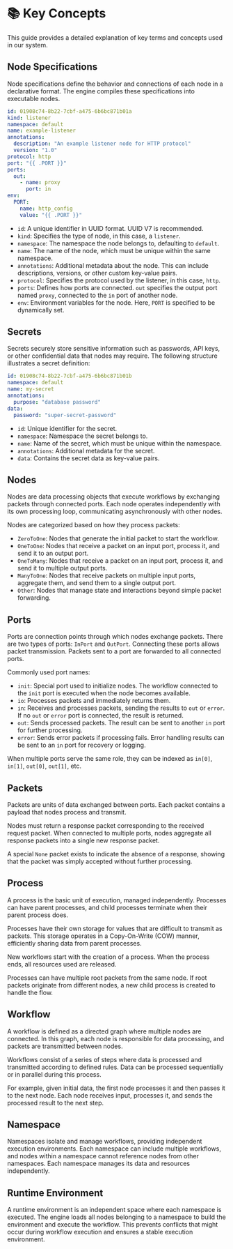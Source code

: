 # 📚 Key Concepts

This guide provides a detailed explanation of key terms and concepts used in our system.

## Node Specifications

Node specifications define the behavior and connections of each node in a declarative format. The engine compiles these specifications into executable nodes.

```yaml
id: 01908c74-8b22-7cbf-a475-6b6bc871b01a
kind: listener
namespace: default
name: example-listener
annotations:
  description: "An example listener node for HTTP protocol"
  version: "1.0"
protocol: http
port: "{{ .PORT }}"
ports:
  out:
    - name: proxy
      port: in
env:
  PORT:
    name: http_config
    value: "{{ .PORT }}"
```

- `id`: A unique identifier in UUID format. UUID V7 is recommended.
- `kind`: Specifies the type of node, in this case, a `listener`.
- `namespace`: The namespace the node belongs to, defaulting to `default`.
- `name`: The name of the node, which must be unique within the same namespace.
- `annotations`: Additional metadata about the node. This can include descriptions, versions, or other custom key-value pairs.
- `protocol`: Specifies the protocol used by the listener, in this case, `http`.
- `ports`: Defines how ports are connected. `out` specifies the output port named `proxy`, connected to the `in` port of another node.
- `env`: Environment variables for the node. Here, `PORT` is specified to be dynamically set.

## Secrets

Secrets securely store sensitive information such as passwords, API keys, or other confidential data that nodes may require. The following structure illustrates a secret definition:

```yaml
id: 01908c74-8b22-7cbf-a475-6b6bc871b01b
namespace: default
name: my-secret
annotations:
  purpose: "database password"
data:
  password: "super-secret-password"
```

- `id`: Unique identifier for the secret.
- `namespace`: Namespace the secret belongs to.
- `name`: Name of the secret, which must be unique within the namespace.
- `annotations`: Additional metadata for the secret.
- `data`: Contains the secret data as key-value pairs.

## Nodes

Nodes are data processing objects that execute workflows by exchanging packets through connected ports. Each node operates independently with its own processing loop, communicating asynchronously with other nodes.

Nodes are categorized based on how they process packets:
- `ZeroToOne`: Nodes that generate the initial packet to start the workflow.
- `OneToOne`: Nodes that receive a packet on an input port, process it, and send it to an output port.
- `OneToMany`: Nodes that receive a packet on an input port, process it, and send it to multiple output ports.
- `ManyToOne`: Nodes that receive packets on multiple input ports, aggregate them, and send them to a single output port.
- `Other`: Nodes that manage state and interactions beyond simple packet forwarding.

## Ports

Ports are connection points through which nodes exchange packets. There are two types of ports: `InPort` and `OutPort`. Connecting these ports allows packet transmission. Packets sent to a port are forwarded to all connected ports.

Commonly used port names:
- `init`: Special port used to initialize nodes. The workflow connected to the `init` port is executed when the node becomes available.
- `io`: Processes packets and immediately returns them.
- `in`: Receives and processes packets, sending the results to `out` or `error`. If no `out` or `error` port is connected, the result is returned.
- `out`: Sends processed packets. The result can be sent to another `in` port for further processing.
- `error`: Sends error packets if processing fails. Error handling results can be sent to an `in` port for recovery or logging.

When multiple ports serve the same role, they can be indexed as `in[0]`, `in[1]`, `out[0]`, `out[1]`, etc.

## Packets

Packets are units of data exchanged between ports. Each packet contains a payload that nodes process and transmit.

Nodes must return a response packet corresponding to the received request packet. When connected to multiple ports, nodes aggregate all response packets into a single new response packet.

A special `None` packet exists to indicate the absence of a response, showing that the packet was simply accepted without further processing.

## Process

A process is the basic unit of execution, managed independently. Processes can have parent processes, and child processes terminate when their parent process does.

Processes have their own storage for values that are difficult to transmit as packets. This storage operates in a Copy-On-Write (COW) manner, efficiently sharing data from parent processes.

New workflows start with the creation of a process. When the process ends, all resources used are released.

Processes can have multiple root packets from the same node. If root packets originate from different nodes, a new child process is created to handle the flow.

## Workflow

A workflow is defined as a directed graph where multiple nodes are connected. In this graph, each node is responsible for data processing, and packets are transmitted between nodes.

Workflows consist of a series of steps where data is processed and transmitted according to defined rules. Data can be processed sequentially or in parallel during this process.

For example, given initial data, the first node processes it and then passes it to the next node. Each node receives input, processes it, and sends the processed result to the next step.

## Namespace

Namespaces isolate and manage workflows, providing independent execution environments. Each namespace can include multiple workflows, and nodes within a namespace cannot reference nodes from other namespaces. Each namespace manages its data and resources independently.

## Runtime Environment

A runtime environment is an independent space where each namespace is executed. The engine loads all nodes belonging to a namespace to build the environment and execute the workflow. This prevents conflicts that might occur during workflow execution and ensures a stable execution environment.
